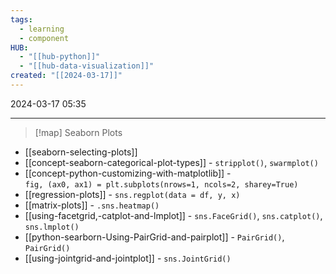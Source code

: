 ```yaml
---
tags:
  - learning
  - component
HUB:
  - "[[hub-python]]"
  - "[[hub-data-visualization]]"
created: "[[2024-03-17]]"
---
```

2024-03-17  05:35

---

>[!map] Seaborn Plots 
-   [[seaborn-selecting-plots]]
-   [[concept-seaborn-categorical-plot-types]] - `stripplot()`,  `swarmplot()`
-   [[concept-python-customizing-with-matplotlib]] - `fig, (ax0, ax1) = plt.subplots(nrows=1, ncols=2, sharey=True)`
-   [[regression-plots]] - `sns.regplot(data = df, y, x)`
-   [[matrix-plots]] - `.sns.heatmap()`
-   [[using-facetgrid,-catplot-and-lmplot]] - `sns.FaceGrid()`, `sns.catplot()`, `sns.lmplot()`
-   [[python-searborn-Using-PairGrid-and-pairplot]] - `PairGrid()`, `PairGrid()`
-   [[using-jointgrid-and-jointplot]] - `sns.JointGrid()`